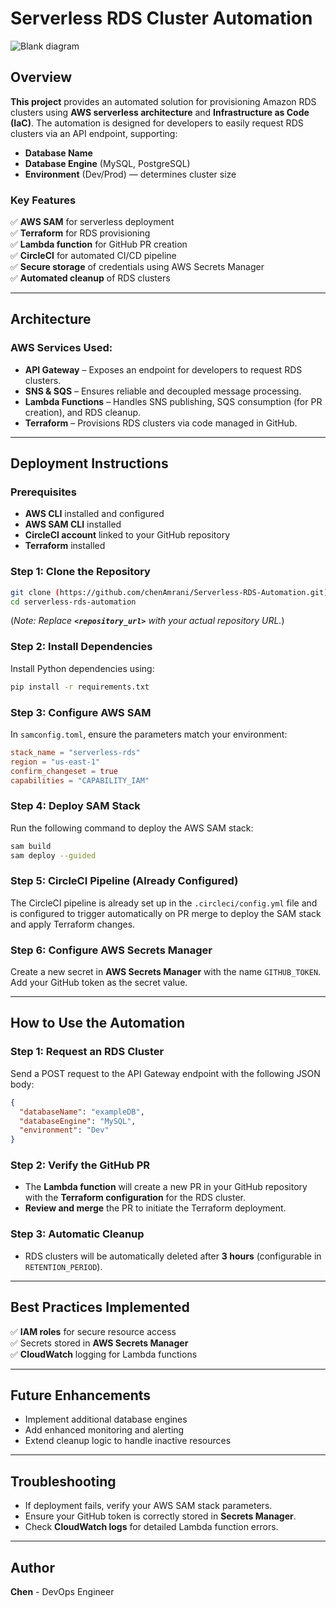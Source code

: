 # Serverless RDS Cluster Automation

![Blank diagram](https://github.com/user-attachments/assets/dd4d898d-bfd5-43b1-ac66-788b80cb8a75)

## Overview

**This project** provides an automated solution for provisioning Amazon RDS clusters using **AWS serverless architecture** and **Infrastructure as Code (IaC)**. The automation is designed for developers to easily request RDS clusters via an API endpoint, supporting:

- **Database Name**
- **Database Engine** (MySQL, PostgreSQL)
- **Environment** (Dev/Prod) — determines cluster size

### Key Features

✅ **AWS SAM** for serverless deployment\
✅ **Terraform** for RDS provisioning\
✅ **Lambda function** for GitHub PR creation\
✅ **CircleCI** for automated CI/CD pipeline\
✅ **Secure storage** of credentials using AWS Secrets Manager\
✅ **Automated cleanup** of RDS clusters

---

## Architecture

### AWS Services Used:

- **API Gateway** – Exposes an endpoint for developers to request RDS clusters.
- **SNS & SQS** – Ensures reliable and decoupled message processing.
- **Lambda Functions** – Handles SNS publishing, SQS consumption (for PR creation), and RDS cleanup.
- **Terraform** – Provisions RDS clusters via code managed in GitHub.

---

## Deployment Instructions

### Prerequisites

- **AWS CLI** installed and configured
- **AWS SAM CLI** installed
- **CircleCI account** linked to your GitHub repository
- **Terraform** installed

### Step 1: Clone the Repository
```bash
git clone (https://github.com/chenAmrani/Serverless-RDS-Automation.git)
cd serverless-rds-automation
```

(*Note: Replace **`<repository_url>`** with your actual repository URL.*)

### Step 2: Install Dependencies

Install Python dependencies using:

```bash
pip install -r requirements.txt
```

### Step 3: Configure AWS SAM

In `samconfig.toml`, ensure the parameters match your environment:

```toml
stack_name = "serverless-rds"
region = "us-east-1"
confirm_changeset = true
capabilities = "CAPABILITY_IAM"
```

### Step 4: Deploy SAM Stack

Run the following command to deploy the AWS SAM stack:

```bash
sam build
sam deploy --guided
```

### Step 5: CircleCI Pipeline (Already Configured)
The CircleCI pipeline is already set up in the `.circleci/config.yml` file and is configured to trigger automatically on PR merge to deploy the SAM stack and apply Terraform changes.

### Step 6: Configure AWS Secrets Manager

Create a new secret in **AWS Secrets Manager** with the name `GITHUB_TOKEN`. Add your GitHub token as the secret value.

---

## How to Use the Automation

### Step 1: Request an RDS Cluster

Send a POST request to the API Gateway endpoint with the following JSON body:

```json
{
  "databaseName": "exampleDB",
  "databaseEngine": "MySQL",
  "environment": "Dev"
}
```

### Step 2: Verify the GitHub PR

- The **Lambda function** will create a new PR in your GitHub repository with the **Terraform configuration** for the RDS cluster.
- **Review and merge** the PR to initiate the Terraform deployment.

### Step 3: Automatic Cleanup 

- RDS clusters will be automatically deleted after **3 hours** (configurable in `RETENTION_PERIOD`).

---

## Best Practices Implemented

✅ **IAM roles** for secure resource access\
✅ Secrets stored in **AWS Secrets Manager**\
✅ **CloudWatch** logging for Lambda functions

---

## Future Enhancements

- Implement additional database engines
- Add enhanced monitoring and alerting
- Extend cleanup logic to handle inactive resources

---

## Troubleshooting

- If deployment fails, verify your AWS SAM stack parameters.
- Ensure your GitHub token is correctly stored in **Secrets Manager**.
- Check **CloudWatch logs** for detailed Lambda function errors.

---

## Author

**Chen** - DevOps Engineer

